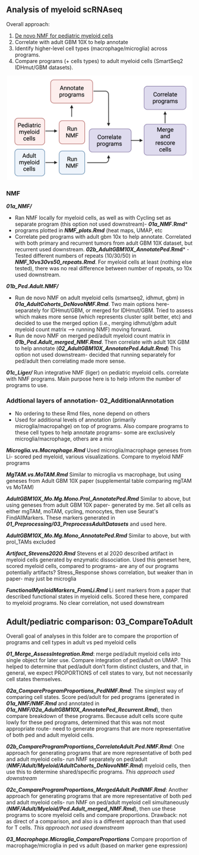 ## Analysis of myeloid scRNAseq

Overall approach:
1) [De novo NMF for pediatric myeloid cells](#***01a_NMF/***) 
2) Correlate with adult GBM 10X to help annotate
3) Identify higher-level cell types (macrophage/microglia) across programs. 
4) Compare programs (+ cells types) to adult myeloid cells (SmartSeq2 IDHmut/GBM datasets). 

<p align="center">
  <img width="500" height="280" src="Myeloidanalysisworkflow.png">
</p>

### NMF ###
 
***01a_NMF/***
- Ran NMF locally for myeloid cells, as well as with Cycling set as separate program (this option not used downstream)- ***01a_NMF*.Rmd***
- programs plotted in ***NMF_plots.Rmd*** (heat maps, UMAP, etc
- Correlate ped programs with adult gbm 10x to help annotate. Correlated with both primary and recurrent tumors from adult GBM 10X dataset, but recurrent used downstream. ***02b_AdultGBM10X_AnnotatePed*.Rmd***
-Tested different numbers of repeats (10/30/50) in ***NMF_10vs30vs50_repeats.Rmd***. For myeloid cells at least (nothing else tested), there was no real difference between number of repeats, so 10x used downstream.


***01b_Ped.Adult.NMF/***
- Run de novo NMF on adult myeloid cells (smartseq2, idhmut, gbm) in ***01a_AdultCohorts_DeNovoNMF.Rmd***. Two main options here- separately for IDHmut/GBM, or merged for IDHmut/GBM. Tried to assess which makes more sense (which represents cluster split better, etc) and decided to use the merged option (i.e., merging idhmut/gbm adult myeloid count matrix —> running NMF) moving forward.
- Run de novo NMF on merged ped/adult myeloid count matrix in ***01b_Ped.Adult_merged_NMF.Rmd***. Then correlate with adult 10X GBM to help annotate (***02_AdultGBM10X_AnnotatePed.Adult.Rmd***) This option not used downstream- decided that running separately for ped/adult then correlating made more sense.


***01c_Liger/***
	Run integrative NMF (liger) on pediatric myeloid cells. correlate with NMF programs. Main purpose here is to help inform the number of programs to use.


### Addtional layers of annotation- 02_AdditionalAnnotation

- No ordering to these Rmd files, none depend on others
- Used for additional levels of annotation (primarily microglia/macropahge) on top of programs. Also compare programs to these cell types to help annotate programs- some are exclusively microglia/macrophage, others are a mix
	
***Microglia.vs.Macrophage.Rmd***
		Used microglia/macrophage geneses from Li- scored ped myeloid, various visualizations. Compare to myeloid NMF programs

***MgTAM.vs.MoTAM.Rmd***
		Similar to microglia vs macrophage, but using geneses from Adult GBM 10X paper (supplemental table comparing mgTAM vs MoTAM)

***AdultGBM10X_Mo.Mg.Mono.Prol_AnnotatePed.Rmd***
		Similar to above, but using geneses from adult GBM 10X paper- generated by me. Set all cells as either mgTAM, moTAM, cycling, monocytes, then use Seurat's FindAllMarkers. These markers generated in ***01_Preprocessing/03_PreprocessAdultDatasets*** and used here.
		
***AdultGBM10X_Mo.Mg.Mono_AnnotatePed.Rmd***
		Similar to above, but with prol_TAMs excluded

***Artifact_Stevens2020.Rmd***
		Stevens et al 2020 described artifact in myeloid cells generated by enzymatic dissociation. Used this geneset here, scored myeloid cells, compared to programs- are any of our programs potentially artifacts? Stress_Response shows correlation, but weaker than in paper- may just be microglia

***FunctionalMyeloidMarkers_FromLi.Rmd***
		Li sent markers from a paper that described functional states in myeloid cells. Scored these here, compared to myeloid programs. No clear correlation, not used downstream
	
	
## Adult/pediatric comparison: 03_CompareToAdult
Overall goal of analyses in this folder are to compare the proportion of programs and cell types in adult vs ped myeloid cells

***01_Merge_AssessIntegration.Rmd***: merge ped/adult myeloid cells into single object for later use. Compare integration of ped/adult on UMAP. This helped to determine that ped/adult don’t form distinct clusters, and that, in general, we expect PROPORTIONS of cell states to vary, but not necessarily cell states themselves. 
	
***02a_CompareProgramProportions_PedNMF.Rmd***: The simplest way of comparing cell states. Score ped/adult for ped programs (generated in ***01a_NMF/NMF.Rmd*** and annotated in ***01a_NMF/02a_AdultGBM10X_AnnotatePed_Recurrent.Rmd***), then compare breakdown of these programs. Because adult cells score quite lowly for these ped programs, determined that this was not most appropriate route- need to generate programs that are more representative of both ped and adult myeloid cells.

***02b_CompareProgramProportions_CorrelateAdult.Ped.NMF.Rmd***: One approach for generating programs that are more representative of both ped and adult myeloid cells- run NMF separately on ped/adult (***NMF/Adult/Myeloid/AdultCohorts_DeNovoNMF.Rmd***) myeloid cells, then use this to determine shared/specific programs. *This approach used downstream*

***02c_CompareProgramProportions_MergedAdult.PedNMF.Rmd***: Another approach for generating programs that are more representative of both ped and adult myeloid cells- run NMF on ped/adult myeloid cell simultaneously (***NMF/Adult/Myeloid/Ped.Adult_merged_NMF.Rmd***), then use these programs to score myeloid cells and compare proportions. Drawback: not as direct of a comparison, and also is a different approach than that used for T cells. *This approach not used downstream*

***03_Macrophage.Microglia_CompareProportions***
	Compare proportion of macrophage/microglia in ped vs adult (based on marker gene expression)
